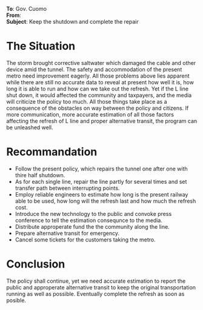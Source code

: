 **To**: Gov. Cuomo <br />
**From**: <br />
**Subject**: Keep the shutdown and complete the repair

# The Situation

The storm brought corrective saltwater which damaged the cable and other device amid the tunnel. The safety and accommodation of the present metro need improvement eagerly. All those problems above lies apparent while there are still no accurate data to reveal at present how well it is, how long it is able to run and how can we take out the refresh. Yet if the L line shut down, it would affected the community and taxpayers, and the media will criticize the policy too much. All those things take place as a consequence of the obstacles on way between the policy and citizens. If more communication, more accurate estimation of all those factors affecting the refresh of L line and proper alternative transit, the program can be unleashed well.

# Recommandation

- Follow the present policy, which repairs the tunnel one after one with thire half shutdown.
- As for each single line, repair the line partly for several times and set transfer path between interrupting points.
- Employ reliable engineers to estimate how long is the present railway able to be used, how long will the refresh last and how much the refresh cost.
- Introduce the new technology to the public and convoke press conference to tell the estimation consequnce to the media.
- Distribute approperate fund the the community along the line.
- Prepare alternative transit for emergency.
- Cancel some tickets for the customers taking the metro.

# Conclusion

The policy shall continue, yet we need accurate estimation to report the public and approperate alternative transit to keep the original transportation running as well as possible. Eventually complete the refresh as soon as posible.

